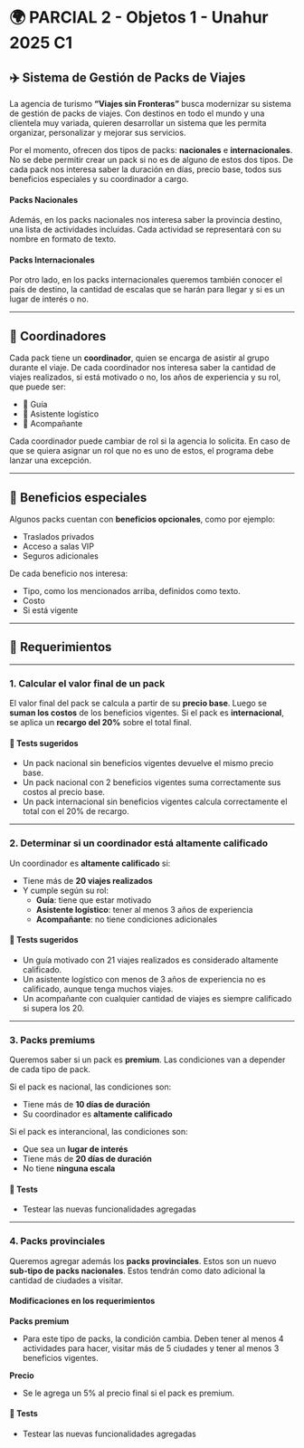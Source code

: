 # 🌍 PARCIAL 2 - Objetos 1 - Unahur 2025 C1

## ✈️ Sistema de Gestión de Packs de Viajes

La agencia de turismo **“Viajes sin Fronteras”** busca modernizar su sistema de gestión de packs de viajes. Con destinos en todo el mundo y una clientela muy variada, quieren desarrollar un sistema que les permita organizar, personalizar y mejorar sus servicios.

Por el momento, ofrecen dos tipos de packs: **nacionales** e **internacionales**. No se debe permitir crear un pack si no es de alguno de estos dos tipos.
De cada pack nos interesa saber la duración en días, precio base, todos sus beneficios especiales y su coordinador a cargo.

#### Packs Nacionales

Además, en los packs nacionales nos interesa saber la provincia destino, una lista de actividades incluídas. Cada actividad se representará con su nombre en formato de texto.

#### Packs Internacionales

Por otro lado, en los packs internacionales queremos también conocer el país de destino, la cantidad de escalas que se harán para llegar y si es un lugar de interés o no. 

---

## 👥 Coordinadores

Cada pack tiene un **coordinador**, quien se encarga de asistir al grupo durante el viaje. De cada coordinador nos interesa saber la cantidad de viajes realizados, si está motivado o no, los años de experiencia y su rol, que puede ser:  
  - 🧭 Guía  
  - 🧳 Asistente logístico  
  - 🤝 Acompañante

Cada coordinador puede cambiar de rol si la agencia lo solicita. En caso de que se quiera asignar un rol que no es uno de estos, el programa debe lanzar una excepción.

---

## 🎁 Beneficios especiales

Algunos packs cuentan con **beneficios opcionales**, como por ejemplo:

- Traslados privados
- Acceso a salas VIP
- Seguros adicionales

De cada beneficio nos interesa:

- Tipo, como los mencionados arriba, definidos como texto.
- Costo
- Si está vigente

---

## 📌 Requerimientos

---

### 1. Calcular el valor final de un pack

El valor final del pack se calcula a partir de su **precio base**. Luego se **suman los costos** de los beneficios vigentes. Si el pack es **internacional**, se aplica un **recargo del 20%** sobre el total final.

#### 🧪 Tests sugeridos

- Un pack nacional sin beneficios vigentes devuelve el mismo precio base.
- Un pack nacional con 2 beneficios vigentes suma correctamente sus costos al precio base.
- Un pack internacional sin beneficios vigentes calcula correctamente el total con el 20% de recargo.

---

### 2. Determinar si un coordinador está altamente calificado

Un coordinador es **altamente calificado** si:

- Tiene más de **20 viajes realizados**
- Y cumple según su rol:
  - **Guía**: tiene que estar motivado
  - **Asistente logístico**: tener al menos 3 años de experiencia
  - **Acompañante**: no tiene condiciones adicionales

#### 🧪 Tests sugeridos

- Un guía motivado con 21 viajes realizados es considerado altamente calificado.
- Un asistente logístico con menos de 3 años de experiencia no es calificado, aunque tenga muchos viajes.
- Un acompañante con cualquier cantidad de viajes es siempre calificado si supera los 20.

---

### 3. Packs premiums

Queremos saber si un pack es **premium**. Las condiciones van a depender de cada tipo de pack.

Si el pack es nacional, las condiciones son:
- Tiene más de **10 días de duración**
- Su coordinador es **altamente calificado**

Si el pack es interancional, las condiciones son:
- Que sea un **lugar de interés**
- Tiene más de **20 días de duración**
- No tiene **ninguna escala**

#### 🧪 Tests

- Testear las nuevas funcionalidades agregadas

---

### 4. Packs provinciales

Queremos agregar además los **packs provinciales**. Estos son un nuevo **sub-tipo de packs nacionales**. Estos tendrán como dato adicional la cantidad de ciudades a visitar.

#### Modificaciones en los requerimientos

**Packs premium**
- Para este tipo de packs, la condición cambia. Deben tener al menos 4 actividades para hacer, visitar más de 5 ciudades y tener al menos 3 beneficios vigentes.

**Precio**
- Se le agrega un 5% al precio final si el pack es premium.

#### 🧪 Tests

- Testear las nuevas funcionalidades agregadas